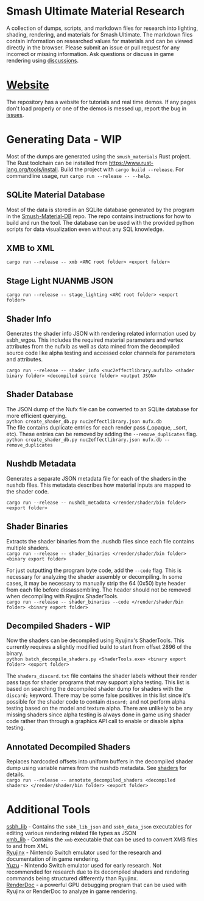 # Smash Ultimate Material Research
A collection of dumps, scripts, and markdown files for research into lighting, shading, rendering, and materials for Smash Ultimate.
The markdown files contain information on researched values for materials and can be viewed directly
in the browser. Please submit an issue or pull request for any incorrect or missing information. Ask questions or discuss in game rendering using [discussions](https://github.com/ScanMountGoat/Smush-Material-Research/discussions).

# [Website](https://scanmountgoat.github.io/Smush-Material-Research/)
The repository has a website for tutorials and real time demos. If any pages don't load properly or one of the demos is messed up, report the bug in [issues](https://github.com/ScanMountGoat/Smush-Material-Research/issues). 

# Generating Data - WIP
Most of the dumps are generated using the `smush_materials` Rust project. The Rust toolchain can be installed from https://www.rust-lang.org/tools/install. Build the project with `cargo build --release`. For commandline usage, run `cargo run --release -- --help`.    

## SQLite Material Database
Most of the data is stored in an SQLite database generated by the program in the [Smush-Material-DB](https://github.com/ScanMountGoat/Smush-Material-DB) repo. The repo contains instructions for how to build and run the tool. The database can be used with the provided python scripts for data visualization even without any SQL knowledge.

## XMB to XML
`cargo run --release -- xmb <ARC root folder> <export folder>`

## Stage Light NUANMB JSON
`cargo run --release -- stage_lighting <ARC root folder> <export folder>`

## Shader Info
Generates the shader info JSON with rendering related information used by ssbh_wgpu. This includes the required material parameters and vertex attributes from the nufxlb as well as data mined from the decompiled source code like alpha testing and accessed color channels for parameters and attributes.

`cargo run --release -- shader_info <nuc2effectlibrary.nufxlb> <shader binary folder> <decompiled source folder> <output JSON>`  

## Shader Database
The JSON dump of the Nufx file can be converted to an SQLite database for more efficient querying.  
`python create_shader_db.py nuc2effectlibrary.json nufx.db`  
The file contains duplicate entries for each render pass (_opaque, _sort, etc). These entries can be removed by adding the `--remove_duplicates` flag.  
`python create_shader_db.py nuc2effectlibrary.json nufx.db --remove_duplicates`   

## Nushdb Metadata
Generates a separate JSON metadata file for each of the shaders in the nushdb files. This metadata describes how material inputs are mapped to the shader code.

`cargo run --release -- nushdb_metadata </render/shader/bin folder> <export folder>`  

## Shader Binaries
Extracts the shader binaries from the .nushdb files since each file contains multiple shaders.  
`cargo run --release -- shader_binaries </render/shader/bin folder> <binary export folder>`  

For just outputting the program byte code, add the `--code` flag. This is necessary for analyzing the shader assembly or decompiling. In some cases, it may be necessary to manually strip the 64 (0x50) byte header from each file before dissassembling. The header should not be removed when decompiling with Ryujinx.ShaderTools.  
`cargo run --release -- shader_binaries --code </render/shader/bin folder> <binary export folder>`

## Decompiled Shaders - WIP
Now the shaders can be decompiled using Ryujinx's ShaderTools. This currently requires a slightly modified build to start from offset 2896 of the binary.  
`python batch_decompile_shaders.py <ShaderTools.exe> <binary export folder> <export folder>`  

The `shaders_discard.txt` file contains the shader labels without their render pass tags for shader programs that may support alpha testing. 
This list is based on searching the decompiled shader dump for shaders with the `discard;` keyword. There may be some false positives in this list since it's possible 
for the shader code to contain `discard;` and not perform alpha testing based on the model and texture alpha. There are unlikely to be any missing shaders since 
alpha testing is always done in game using shader code rather than through a graphics API call to enable or disable alpha testing.

## Annotated Decompiled Shaders
Replaces hardcoded offsets into uniform buffers in the decompiled shader dump using variable names from the nushdb metadata. See [shaders](https://github.com/ScanMountGoat/Smush-Material-Research/blob/master/Shaders.md) for details.  
`cargo run --release -- annotate_decompiled_shaders <decompiled shaders> </render/shader/bin folder> <export folder>`

# Additional Tools
[ssbh_lib](https://github.com/ultimate-research/ssbh_lib) - Contains the `ssbh_lib_json` and `ssbh_data_json` executables for editing various rendering related file types as JSON  
[xmb_lib](https://github.com/ultimate-research/xmb_lib) - Contains the `xmb` executable that can be used to convert XMB files to and from XML  
[Ryujinx](https://ryujinx.org/) - Nintendo Switch emulator used for the research and documentation of in game rendering.  
[Yuzu](https://yuzu-emu.org/) - Nintendo Switch emulator used for early research. Not recommended for research due to its decompiled shaders and rendering commands being structured differently than Ryujinx.  
[RenderDoc](https://renderdoc.org/) - a powerful GPU debugging program that can be used with Ryujinx or RenderDoc to analyze in game rendering.
